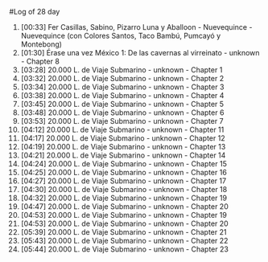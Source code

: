 #Log of 28 day

1. [00:33] Fer Casillas, Sabino, Pizarro Luna y Aballoon - Nuevequince - Nuevequince (con Colores Santos, Taco Bambú, Pumcayó y Montebong)
1. [01:30] Érase una vez México 1: De las cavernas al virreinato - unknown - Chapter 8
1. [03:28] 20.000 L. de Viaje Submarino - unknown - Chapter 1
1. [03:32] 20.000 L. de Viaje Submarino - unknown - Chapter 2
1. [03:34] 20.000 L. de Viaje Submarino - unknown - Chapter 3
1. [03:38] 20.000 L. de Viaje Submarino - unknown - Chapter 4
1. [03:45] 20.000 L. de Viaje Submarino - unknown - Chapter 5
1. [03:48] 20.000 L. de Viaje Submarino - unknown - Chapter 6
1. [03:53] 20.000 L. de Viaje Submarino - unknown - Chapter 7
1. [04:12] 20.000 L. de Viaje Submarino - unknown - Chapter 11
1. [04:17] 20.000 L. de Viaje Submarino - unknown - Chapter 12
1. [04:19] 20.000 L. de Viaje Submarino - unknown - Chapter 13
1. [04:21] 20.000 L. de Viaje Submarino - unknown - Chapter 14
1. [04:24] 20.000 L. de Viaje Submarino - unknown - Chapter 15
1. [04:25] 20.000 L. de Viaje Submarino - unknown - Chapter 16
1. [04:27] 20.000 L. de Viaje Submarino - unknown - Chapter 17
1. [04:30] 20.000 L. de Viaje Submarino - unknown - Chapter 18
1. [04:32] 20.000 L. de Viaje Submarino - unknown - Chapter 19
1. [04:47] 20.000 L. de Viaje Submarino - unknown - Chapter 20
1. [04:53] 20.000 L. de Viaje Submarino - unknown - Chapter 19
1. [04:53] 20.000 L. de Viaje Submarino - unknown - Chapter 20
1. [05:39] 20.000 L. de Viaje Submarino - unknown - Chapter 21
1. [05:43] 20.000 L. de Viaje Submarino - unknown - Chapter 22
1. [05:44] 20.000 L. de Viaje Submarino - unknown - Chapter 23
